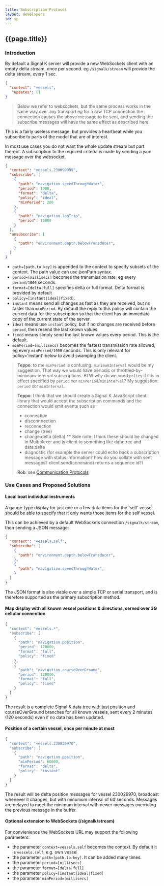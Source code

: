 ```yaml
---
title: Subscription Protocol
layout: developers
id: sp
---
```


## {{page.title}}

### Introduction

By default a Signal K server will provide a new WebSockets client with an empty delta stream, once per second. eg
`/signalk/stream` will provide the delta stream, every 1 sec.

```json
{
  "context": "vessels",
   "updates": []
}
```
> Below we refer to websockets, but the same process works in the same way over any transport eg for a raw TCP connection
> the connection causes the above message to be sent, and sending the subscribe messages will have the same effect as
> described here.

This is a fairly useless message, but provides a heartbeat while you subscribe to parts of the model that are of
interest.

In most use cases you do not want the whole update stream but part thereof. A subscription to the required criteria is
made by sending a json message over the websocket.

```json
{
  "context": "vessels.230099999",
  "subscribe": [
    {
      "path": "navigation.speedThroughWater",
      "period": 1000,
      "format": "delta",
      "policy": "ideal",
      "minPeriod": 200
    },
    {
      "path": "navigation.logTrip",
      "period": 10000
    }
  ],
  "unsubscribe": [
    {
      "path": "environment.depth.belowTransducer",
    }
  ]
}
```

* `path=[path.to.key]` is appended to the context to specify subsets of the context. The path value can use jsonPath
  syntax.
* `period=[millisecs]` becomes the transmission rate, eg every `period/1000` seconds.
* `format=[delta|full]` specifies delta or full format. Delta format is provided by default
* `policy=[instant|ideal|fixed]`.
 * `instant` means send all changes as fast as they are received, but no faster than `minPeriod`. By default the reply
   to this policy will contain the current data for the subscription so that the client has an immediate copy of the
   current state of the server.
 * `ideal` means use `instant` policy, but if no changes are received before `period`, then resend the last known
   values.
 * `fixed` means simply send the last known values every period. This is the default.
* `minPeriod=[millisecs]` becomes the fastest transmission rate allowed, eg every `minPeriod/1000` seconds. This is only
  relevant for policy='instant' below to avoid swamping the client.

> **Teppo**: to me `minPeriod` is confusing. `minimumInterval` would be my suggestion. That way we would have periodic
> or throttled-by-minimum-interval subscriptions. BTW why do we need `policy` if it is in effect specified by `period`
> xor `minPeriod`/`minInterval`? My suggestion: `period` xor `minInterval`.
>
> **Teppo**: I  think that we should create a Signal K JavaScript client library that would accept the subscription
> commands and the connection would emit events such as
>
> * connection
> * disconnnection
> * reconnection
> * change (tree)
> * change:delta (delta) ** Side note: I think these should be changed in Multiplexer and js client to something like
>   data:tree and data:delta
> * diagnostic (for example the server could echo back a subscription message with status information? how do you
>   collate with sent messages? client.send(command) returns a sequence id?)
>
> **Rob**: see [Communication Protocols](./communication_protocols.html)

### Use Cases and Proposed Solutions

#### Local boat individual instruments

A gauge-type display for just one or a few data items for the 'self' vessel should be able to specify that it only wants
those items for the self vessel.

This can be achieved by a default WebSockets connection `/signalk/stream`, then sending a JSON message:

```json
{
  "context": "vessels.self",
  "subscribe": [
    {
      "path": "environment.depth.belowTransducer",
    },
    {
      "path": "navigation.speedThroughWater",
    }
  ]
}
```

The JSON format is also viable over a simple TCP or serial transport, and is therefore supported as the primary
subscription method.

#### Map display with all known vessel positions & directions, served over 3G cellular connection

```javascript
{
  "context": "vessels.*",
  "subscribe": [
    {
      "path": "navigation.position",
      "period": 120000,
      "format": "full",
      "policy": "fixed"
    },
    {
      "path": "navigation.courseOverGround",
      "period": 120000,
      "format": "full",
      "policy": "fixed"
    }
  ]
}
````

The result is a complete Signal K data tree with just position and courseOverGround branches for all known vessels, sent
every 2 minutes (120 seconds) even if no data has been updated.

#### Position of a certain vessel, once per minute at most

```javascript
{
  "context": "vessels.230029970",
  "subscribe": [
    {
      "path": "navigation.position",
      "minPeriod": 60000,
      "format": "delta",
      "policy": "instant"
    }
  ]
}
```

The result will be delta position messages for vessel 230029970, broadcast whenever it changes, but with minumum
interval of 60 seconds. Messages are delayed to meet the minimum interval with newer messages overriding the previous
message in the buffer.

#### Optional extension to WebSockets (/signalk/stream)

For convienience the WebSockets URL may support the following parameters:

* the parameter `context=vessels.self` becomes the context. By default it is `vessels.self`, e.g. own vessel
* the parameter `path=[path.to.key]`. It can be added many times.
* the parameter `period=[millisecs]` 
* the parameter `format=[delta|full]` 
* the parameter `policy=[instant|ideal|fixed]`
* the parameter `minPeriod=[millisecs]`
